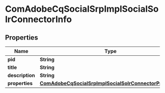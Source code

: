 

# ComAdobeCqSocialSrpImplSocialSolrConnectorInfo

## Properties

Name | Type | Description | Notes
------------ | ------------- | ------------- | -------------
**pid** | **String** |  |  [optional]
**title** | **String** |  |  [optional]
**description** | **String** |  |  [optional]
**properties** | [**ComAdobeCqSocialSrpImplSocialSolrConnectorProperties**](ComAdobeCqSocialSrpImplSocialSolrConnectorProperties.md) |  |  [optional]



